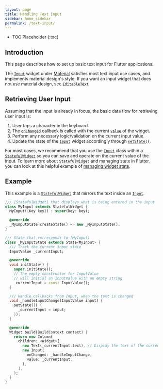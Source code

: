 ```yaml
---
layout: page
title: Handling Text Input
sidebar: home_sidebar
permalink: /text-input/
---
```


* TOC Placeholder
{:toc}

## Introduction

This page describes how to set up basic text input for Flutter applications.

The
[`Input`](https://docs.flutter.io/flutter/material/Input-class.html)
widget under
[Material](https://docs.flutter.io/flutter/material/material-library.html )
satisfies most text input use cases, and implements material design's style. If
you want an input widget that does not use material design, see
[`EditableText`](https://docs.flutter.io/flutter/widgets/EditableText-class.html)



## Retrieving User Input

Assuming that the input is already in focus, the basic data flow for retrieving
user input is:

1. User taps a character in the keyboard.
2. The
[`onChanged`](https://docs.flutter.io/flutter/material/Input/onChanged.html)
callback is called with the current
[`value`](https://docs.flutter.io/flutter/material/Input/value.html)
of the widget.
3. Perform any necessary logic/validation on the current input value.
4. Update the state of the
[`Input`](https://docs.flutter.io/flutter/material/Input-class.html)
widget accordingly through
[`setState()`](https://docs.flutter.io/flutter/widgets/State/setState.html).

For most cases, we recommend that you use the
[`Input`](https://docs.flutter.io/flutter/material/Input-class.html)
class within a
[`StatefulWidget`](https://docs.flutter.io/flutter/widgets/StatefulWidget-class.html)
so you can save and operate on the current value of the input.
To learn more about
[`StatefulWidget`](https://docs.flutter.io/flutter/widgets/StatefulWidget-class.html)
and managing state in Flutter, you can look at this helpful example of 
[managing widget state](https://flutter.io/widgets-intro/#changing-widgets-in-response-to-input).

## Example

This example is a
[`StatefulWidget`](https://docs.flutter.io/flutter/widgets/StatefulWidget-class.html)
that mirrors the text inside an
[`Input`](https://docs.flutter.io/flutter/material/Input-class.html).

```dart
/// [StatefulWidget] that displays what is being entered in the input
class MyInput extends StatefulWidget {
  MyInput({Key key}) : super(key: key);

  @override
  _MyInputState createState() => new _MyInputState();
}

/// State that corresponds to [MyInput]
class _MyInputState extends State<MyInput> {
  /// Track the current input state
  InputValue _currentInput;

  @override
  void initState() {
    super.initState();
    // The empty constructor for InputValue
    // will initial an InputValue with an empty string
    _currentInput = const InputValue();
  }

  /// Handle callbacks from Input, when the text is changed
  void _handleInputChange(InputValue input) {
    setState(() {
      _currentInput = input;
    });
  }

  @override
  Widget build(BuildContext context) {
    return new Column(
      children: <Widget>[
        new Text(_currentInput.text), // Display the text of the current input
        new Input(
          onChanged: _handleInputChange,
          value: _currentInput,
        ),
      ],
    );
  }
}
```

